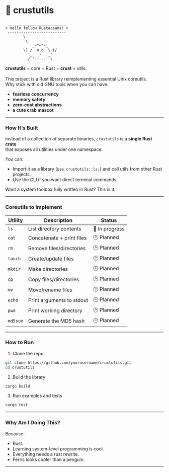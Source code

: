 # 🦀 crustutils

```
 __________________________
< Hello fellow Rustaceans! >
 --------------------------
        \
         \
            _~^~^~_
        \) /  o o  \ (/
          '_   -   _'
          / '-----' \
```

**crustutils** = core + Rust = **crust** + utils. 
</br>
</br>
This project is a Rust library reimplementing essential Unix coreutils.</br>
Why stick with old GNU tools when you can have:  
- **fearless concurrency**
- **memory safety**
- **zero-cost abstractions**  
- **a cute crab mascot**

---

### **How It’s Built**

Instead of a collection of separate binaries, `crustutils` is a **single Rust crate**  
that exposes all utilities under one namespace.

You can:
-  Import it as a library (`use crustutils::ls;`) and call utils from other Rust projects.
-  Use the CLI if you want direct terminal commands. 

Want a system toolbox fully written in Rust? This is it.

---

### **Coreutils to Implement**

| Utility  | Description                    | Status         |
|----------|--------------------------------|----------------|
| `ls`     | List directory contents        | 🚧 In progress |
| `cat`    | Concatenate + print files      | 🕑 Planned     |
| `rm`     | Remove files/directories       | 🕑 Planned     |
| `touch`  | Create/update files            | 🕑 Planned     |
| `mkdir`  | Make directories               | 🕑 Planned     |
| `cp`     | Copy files/directories         | 🕑 Planned     |
| `mv`     | Move/rename files              | 🕑 Planned     |
| `echo`   | Print arguments to stdout      | 🕑 Planned     |
| `pwd`    | Print working directory        | 🕑 Planned     |
| `md5sum` | Generate the MD5 hash          | 🕑 Planned     |

---

### **How to Run**

1. Clone the repo:
```bash
git clone https://github.com/yourusername/crustutils.git
cd crustutils
```

2. Build the library
```bash
cargo build
```

3. Run examples and tests
```bash
cargo test
```
---

### Why Am I Doing This?
Because:
- Rust.
- Learning system-level programming is cool.
- Everything needs a rust rewrite.
- Ferris looks cooler than a penguin.

---

